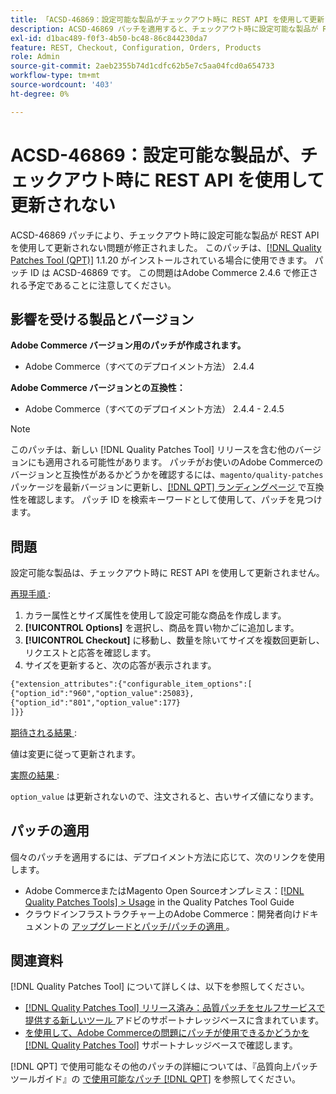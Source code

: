 ```yaml
---
title: 「ACSD-46869：設定可能な製品がチェックアウト時に REST API を使用して更新されない」
description: ACSD-46869 パッチを適用すると、チェックアウト時に設定可能な製品が REST API を使用して更新されない問題が修正されています。 このパッチは、[Quality Patches Tool （QPT） ] （/help/announcements/adobe-commerce-announcements/magento-quality-patches-released-new-tool-to-self-serve-quality-patches.md） 1.1.20 がインストールされている場合に利用できます。 パッチ ID は ACSD-46869 です。 この問題はAdobe Commerce 2.4.6 で修正される予定であることに注意してください。
exl-id: d1bac489-f0f3-4b50-bc48-86c844230da7
feature: REST, Checkout, Configuration, Orders, Products
role: Admin
source-git-commit: 2aeb2355b74d1cdfc62b5e7c5aa04fcd0a654733
workflow-type: tm+mt
source-wordcount: '403'
ht-degree: 0%

---
```


# ACSD-46869：設定可能な製品が、チェックアウト時に REST API を使用して更新されない

ACSD-46869 パッチにより、チェックアウト時に設定可能な製品が REST API を使用して更新されない問題が修正されました。 このパッチは、[[!DNL Quality Patches Tool (QPT)]](/help/announcements/adobe-commerce-announcements/magento-quality-patches-released-new-tool-to-self-serve-quality-patches.md) 1.1.20 がインストールされている場合に使用できます。 パッチ ID は ACSD-46869 です。 この問題はAdobe Commerce 2.4.6 で修正される予定であることに注意してください。

## 影響を受ける製品とバージョン

**Adobe Commerce バージョン用のパッチが作成されます。**

* Adobe Commerce（すべてのデプロイメント方法） 2.4.4

**Adobe Commerce バージョンとの互換性：**

* Adobe Commerce（すべてのデプロイメント方法） 2.4.4 - 2.4.5

>[!NOTE]
>
>このパッチは、新しい [!DNL Quality Patches Tool] リリースを含む他のバージョンにも適用される可能性があります。 パッチがお使いのAdobe Commerceのバージョンと互換性があるかどうかを確認するには、`magento/quality-patches` パッケージを最新バージョンに更新し、[[!DNL QPT]  ランディングページ ](https://experienceleague.adobe.com/tools/commerce-quality-patches/index.html?lang=ja) で互換性を確認します。 パッチ ID を検索キーワードとして使用して、パッチを見つけます。

## 問題

設定可能な製品は、チェックアウト時に REST API を使用して更新されません。

<u> 再現手順 </u>:

1. カラー属性とサイズ属性を使用して設定可能な商品を作成します。
1. **[!UICONTROL Options]** を選択し、商品を買い物かごに追加します。
1. **[!UICONTROL Checkout]** に移動し、数量を除いてサイズを複数回更新し、リクエストと応答を確認します。
1. サイズを更新すると、次の応答が表示されます。

```REST API
{"extension_attributes":{"configurable_item_options":[
{"option_id":"960","option_value":25083},
{"option_id":"801","option_value":177}
]}}
```

<u> 期待される結果 </u>:

値は変更に従って更新されます。

<u> 実際の結果 </u>:

`option_value` は更新されないので、注文されると、古いサイズ値になります。

## パッチの適用

個々のパッチを適用するには、デプロイメント方法に応じて、次のリンクを使用します。

* Adobe CommerceまたはMagento Open Sourceオンプレミス：[[!DNL Quality Patches Tools] > Usage](https://experienceleague.adobe.com/docs/commerce-operations/tools/quality-patches-tool/usage.html?lang=ja) in the Quality Patches Tool Guide
* クラウドインフラストラクチャー上のAdobe Commerce：開発者向けドキュメントの [ アップグレードとパッチ/パッチの適用 ](https://experienceleague.adobe.com/ja/docs/commerce-cloud-service/user-guide/develop/upgrade/apply-patches)。

## 関連資料

[!DNL Quality Patches Tool] について詳しくは、以下を参照してください。

* [[!DNL Quality Patches Tool]  リリース済み：品質パッチをセルフサービスで提供する新しいツール ](/help/announcements/adobe-commerce-announcements/magento-quality-patches-released-new-tool-to-self-serve-quality-patches.md) アドビのサポートナレッジベースに含まれています。
* [ を使用して、Adobe Commerceの問題にパッチが使用できるかどうかを  [!DNL Quality Patches Tool]](https://experienceleague.adobe.com/docs/commerce-knowledge-base/kb/support-tools/patches/check-patch-for-magento-issue-with-magento-quality-patches.html?lang=ja) サポートナレッジベースで確認します。

[!DNL QPT] で使用可能なその他のパッチの詳細については、『品質向上パッチツールガイド』の [ で使用可能なパッチ  [!DNL QPT]](https://experienceleague.adobe.com/tools/commerce-quality-patches/index.html?lang=ja) を参照してください。
